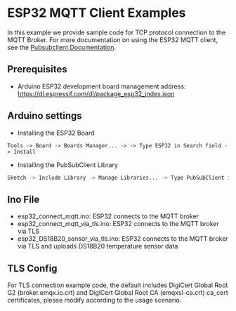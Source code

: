 # ESP32 MQTT Client Examples
In this example we provide sample code for TCP protocol connection to the MQTT Broker. For more documentation on using the ESP32 MQTT client, see the [Pubsubclient Documentation](https://pubsubclient.knolleary.net/).

## Prerequisites
* Arduino ESP32 development board management address: https://dl.espressif.com/dl/package_esp32_index.json


## Arduino settings

* Installing the  ESP32 Board
```
Tools -> Board -> Boards Manager... -> -> Type ESP32 in Search field -> Install
```

* Installing the PubSubClient Library
```bash
Sketch -> Include Library -> Manage Libraries... -> Type PubSubClient in Search field -> Install PubSubClient by Nick O’Leary
```


## Ino File
* esp32_connect_mqtt.ino: ESP32 connects to the MQTT broker
* esp32_connect_mqtt_via_tls.ino: ESP32 connects to the MQTT broker via TLS
* esp32_DS18B20_sensor_via_tls.ino: ESP32 connects to the MQTT broker via TLS and uploads DS18B20 temperature sensor data


## TLS Config
For TLS connection example code, the default includes DigiCert Global Root G2 (broker.emqx.io.crt) and DigiCert Global Root CA (emqxsl-ca.crt) ca_cert certificates, please modify according to the usage scenario.

